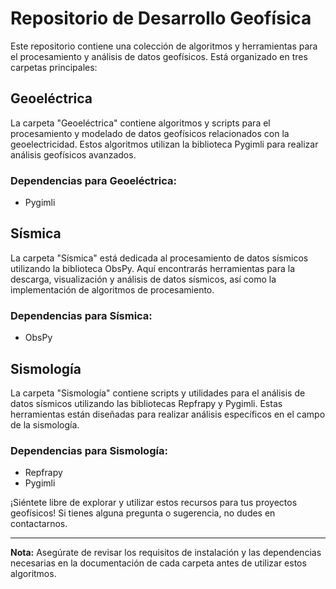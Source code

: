 # Repositorio de Desarrollo Geofísica

Este repositorio contiene una colección de algoritmos y herramientas para el procesamiento y análisis de datos geofísicos. Está organizado en tres carpetas principales:

## Geoeléctrica

La carpeta "Geoeléctrica" contiene algoritmos y scripts para el procesamiento y modelado de datos geofísicos relacionados con la geoelectricidad. Estos algoritmos utilizan la biblioteca Pygimli para realizar análisis geofísicos avanzados.

### Dependencias para Geoeléctrica:
- Pygimli

## Sísmica

La carpeta "Sísmica" está dedicada al procesamiento de datos sísmicos utilizando la biblioteca ObsPy. Aquí encontrarás herramientas para la descarga, visualización y análisis de datos sísmicos, así como la implementación de algoritmos de procesamiento.

### Dependencias para Sísmica:
- ObsPy

## Sismología

La carpeta "Sismología" contiene scripts y utilidades para el análisis de datos sísmicos utilizando las bibliotecas Repfrapy y Pygimli. Estas herramientas están diseñadas para realizar análisis específicos en el campo de la sismología.

### Dependencias para Sismología:
- Repfrapy
- Pygimli

¡Siéntete libre de explorar y utilizar estos recursos para tus proyectos geofísicos! Si tienes alguna pregunta o sugerencia, no dudes en contactarnos.

---

**Nota:** Asegúrate de revisar los requisitos de instalación y las dependencias necesarias en la documentación de cada carpeta antes de utilizar estos algoritmos.